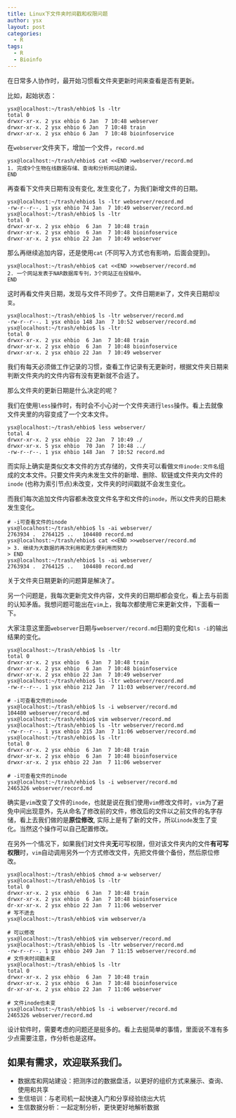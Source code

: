 ```yaml
---
title: Linux下文件夹时间戳和权限问题
author: ysx
layout: post
categories:
  - R
tags:
  - R
  - Bioinfo
---
```


在日常多人协作时，最开始习惯看文件夹更新时间来查看是否有更新。

比如，起始状态：

```
ysx@localhost:~/trash/ehbio$ ls -ltr
total 0
drwxr-xr-x. 2 ysx ehbio 6 Jan  7 10:48 webserver
drwxr-xr-x. 2 ysx ehbio 6 Jan  7 10:48 train
drwxr-xr-x. 2 ysx ehbio 6 Jan  7 10:48 bioinfoservice
```

在`webserver`文件夹下，增加一个文件，`record.md`

```
ysx@localhost:~/trash/ehbio$ cat <<END >webserver/record.md
1. 完成9个生物在线数据存储、查询和分析网站的建设。
END
```

再查看下文件夹日期有没有变化, 发生变化了，为我们新增文件的日期。

```
ysx@localhost:~/trash/ehbio$ ls -ltr webserver/record.md
-rw-r--r--. 1 ysx ehbio 74 Jan  7 10:49 webserver/record.md
ysx@localhost:~/trash/ehbio$ ls -ltr
total 0
drwxr-xr-x. 2 ysx ehbio  6 Jan  7 10:48 train
drwxr-xr-x. 2 ysx ehbio  6 Jan  7 10:48 bioinfoservice
drwxr-xr-x. 2 ysx ehbio 22 Jan  7 10:49 webserver
```

那么再继续追加内容，还是使用`cat` (不同写入方式也有影响，后面会提到)。

```
ysx@localhost:~/trash/ehbio$ cat <<END >>webserver/record.md 
2. 一个网站发表于NAR数据库专刊，3个网站正在投稿中。
END
```

这时再看文件夹日期，发现与文件不同步了。文件日期`更新`了，文件夹日期却`没变`。

```
ysx@localhost:~/trash/ehbio$ ls -ltr webserver/record.md
-rw-r--r--. 1 ysx ehbio 148 Jan  7 10:52 webserver/record.md
ysx@localhost:~/trash/ehbio$ ls -ltr
total 0
drwxr-xr-x. 2 ysx ehbio  6 Jan  7 10:48 train
drwxr-xr-x. 2 ysx ehbio  6 Jan  7 10:48 bioinfoservice
drwxr-xr-x. 2 ysx ehbio 22 Jan  7 10:49 webserver
```

我们有每天必须做工作记录的习惯，查看工作记录有无更新时，根据文件夹日期来判断文件夹内的文件内容有没有更新就不合适了。

那么文件夹的更新日期是什么决定的呢？

我们在使用`less`操作时，有时会不小心对一个文件夹进行`less`操作。看上去就像文件夹里的内容变成了一个文本文件。


```
ysx@localhost:~/trash/ehbio$ less webserver/
total 4
drwxr-xr-x. 2 ysx ehbio  22 Jan  7 10:49 ./
drwxr-xr-x. 5 ysx ehbio  70 Jan  7 10:48 ../
-rw-r--r--. 1 ysx ehbio 148 Jan  7 10:52 record.md
```

而实际上确实是类似文本文件的方式存储的，文件夹可以看做`文件inode:文件名`组成的文本文件。只要文件夹内未发生文件的新增、删除、软链或文件夹内文件的`inode` (也称为索引节点)未改变，文件夹的时间戳就不会发生变化。

而我们每次追加文件内容都未改变文件名字和文件的`inode`，所以文件夹的日期未发生变化。

```
# -i可查看文件的inode
ysx@localhost:~/trash/ehbio$ ls -ai webserver/
2763934 .  2764125 ..   104480 record.md
ysx@localhost:~/trash/ehbio$ cat <<END >>webserver/record.md 
> 3. 继续为大数据的再次利用和更方便利用而努力
> END
ysx@localhost:~/trash/ehbio$ ls -ai webserver/
2763934 .  2764125 ..   104480 record.md
```

关于文件夹日期更新的问题算是解决了。

另一个问题是，我每次更新完文件内容，文件夹的日期却都会变化，看上去与前面的认知矛盾。我想问题可能出在`vim`上，我每次都使用它来更新文件，下面看一下。


大家注意这里面`webserver`日期与`webserver/record.md`日期的变化和`ls -i`的输出结果的变化。
```
ysx@localhost:~/trash/ehbio$ ls -ltr 
total 0
drwxr-xr-x. 2 ysx ehbio  6 Jan  7 10:48 train
drwxr-xr-x. 2 ysx ehbio  6 Jan  7 10:48 bioinfoservice
drwxr-xr-x. 2 ysx ehbio 22 Jan  7 10:49 webserver
ysx@localhost:~/trash/ehbio$ ls -ltr webserver/record.md 
-rw-r--r--. 1 ysx ehbio 212 Jan  7 11:03 webserver/record.md

# -i可查看文件的inode
ysx@localhost:~/trash/ehbio$ ls -i webserver/record.md
104480 webserver/record.md
ysx@localhost:~/trash/ehbio$ vim webserver/record.md
ysx@localhost:~/trash/ehbio$ ls -ltr webserver/record.md 
-rw-r--r--. 1 ysx ehbio 215 Jan  7 11:06 webserver/record.md
ysx@localhost:~/trash/ehbio$ ls -ltr
total 0
drwxr-xr-x. 2 ysx ehbio  6 Jan  7 10:48 train
drwxr-xr-x. 2 ysx ehbio  6 Jan  7 10:48 bioinfoservice
drwxr-xr-x. 2 ysx ehbio 22 Jan  7 11:06 webserver

# -i可查看文件的inode
ysx@localhost:~/trash/ehbio$ ls -i webserver/record.md
2465326 webserver/record.md
```

确实是`vim`改变了文件的`inode`，也就是说在我们使用`vim`修改文件时，`vim`为了避免中间出现意外，先从命名了修改前的文件，修改后的文件以之前文件的名字存储，看上去我们做的是**原位修改**, 实际上是有了新的文件，所以`inode`发生了变化。当然这个操作可以自己配置修改。

在另外一个情况下，如果我们对文件夹**无**可写权限，但对该文件夹内的文件**有可写权限**时，`vim`自动调用另外一个方式修改文件，先把文件做个备份，然后原位修改。

```
ysx@localhost:~/trash/ehbio$ chmod a-w webserver/
ysx@localhost:~/trash/ehbio$ ls -ltr
total 0
drwxr-xr-x. 2 ysx ehbio  6 Jan  7 10:48 train
drwxr-xr-x. 2 ysx ehbio  6 Jan  7 10:48 bioinfoservice
dr-xr-xr-x. 2 ysx ehbio 22 Jan  7 11:06 webserver
# 写不进去
ysx@localhost:~/trash/ehbio$ vim webserver/a

# 可以修改
ysx@localhost:~/trash/ehbio$ vim webserver/record.md 
ysx@localhost:~/trash/ehbio$ ls -ltr webserver/record.md
-rw-r--r--. 1 ysx ehbio 249 Jan  7 11:15 webserver/record.md
# 文件夹时间戳未变
ysx@localhost:~/trash/ehbio$ ls -ltr
total 0
drwxr-xr-x. 2 ysx ehbio  6 Jan  7 10:48 train
drwxr-xr-x. 2 ysx ehbio  6 Jan  7 10:48 bioinfoservice
dr-xr-xr-x. 2 ysx ehbio 22 Jan  7 11:06 webserver

# 文件inode也未变
ysx@localhost:~/trash/ehbio$ ls -i webserver/record.md
2465326 webserver/record.md
```

设计软件时，需要考虑的问题还是挺多的。看上去挺简单的事情，里面说不准有多少点需要注意，作分析也是这样。

## 如果有需求，欢迎联系我们。

* 数据库和网站建设：把测序过的数据盘活，以更好的组织方式来展示、查询、使用和共享
* 生信培训：与老司机一起快速入门和分享经验绕出大坑
* 生信数据分析：一起定制分析，更快更好地解析数据


